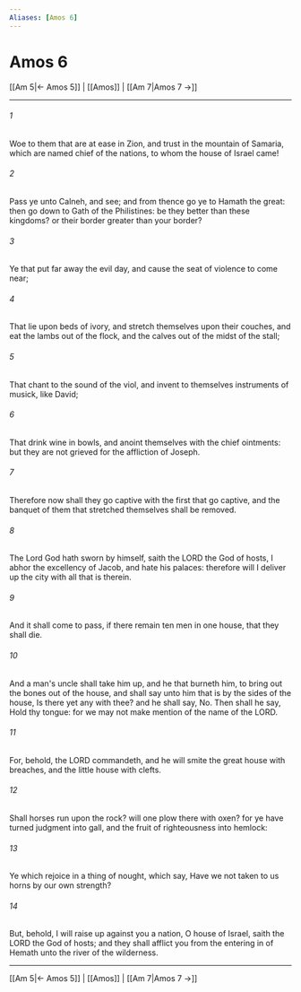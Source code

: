 ```yaml
---
Aliases: [Amos 6]
---
```

# Amos 6

[[Am 5|← Amos 5]] | [[Amos]] | [[Am 7|Amos 7 →]]
***



###### 1 
Woe to them that are at ease in Zion, and trust in the mountain of Samaria, which are named chief of the nations, to whom the house of Israel came! 

###### 2 
Pass ye unto Calneh, and see; and from thence go ye to Hamath the great: then go down to Gath of the Philistines: be they better than these kingdoms? or their border greater than your border? 

###### 3 
Ye that put far away the evil day, and cause the seat of violence to come near; 

###### 4 
That lie upon beds of ivory, and stretch themselves upon their couches, and eat the lambs out of the flock, and the calves out of the midst of the stall; 

###### 5 
That chant to the sound of the viol, and invent to themselves instruments of musick, like David; 

###### 6 
That drink wine in bowls, and anoint themselves with the chief ointments: but they are not grieved for the affliction of Joseph. 

###### 7 
Therefore now shall they go captive with the first that go captive, and the banquet of them that stretched themselves shall be removed. 

###### 8 
The Lord God hath sworn by himself, saith the LORD the God of hosts, I abhor the excellency of Jacob, and hate his palaces: therefore will I deliver up the city with all that is therein. 

###### 9 
And it shall come to pass, if there remain ten men in one house, that they shall die. 

###### 10 
And a man's uncle shall take him up, and he that burneth him, to bring out the bones out of the house, and shall say unto him that is by the sides of the house, Is there yet any with thee? and he shall say, No. Then shall he say, Hold thy tongue: for we may not make mention of the name of the LORD. 

###### 11 
For, behold, the LORD commandeth, and he will smite the great house with breaches, and the little house with clefts. 

###### 12 
Shall horses run upon the rock? will one plow there with oxen? for ye have turned judgment into gall, and the fruit of righteousness into hemlock: 

###### 13 
Ye which rejoice in a thing of nought, which say, Have we not taken to us horns by our own strength? 

###### 14 
But, behold, I will raise up against you a nation, O house of Israel, saith the LORD the God of hosts; and they shall afflict you from the entering in of Hemath unto the river of the wilderness.

***
[[Am 5|← Amos 5]] | [[Amos]] | [[Am 7|Amos 7 →]]
